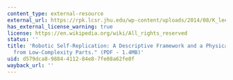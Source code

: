 ```yaml
---
content_type: external-resource
external_url: https://rpk.lcsr.jhu.edu/wp-content/uploads/2014/08/K_lee07_a.pdf
has_external_license_warning: true
license: https://en.wikipedia.org/wiki/All_rights_reserved
status: ''
title: 'Robotic Self-Replication: A Descriptive Framework and a Physical Demonstration
  from Low-Complexity Parts." (PDF - 1.4MB)'
uid: d579dca8-9884-4112-84e8-7fe08a62fe0f
wayback_url: ''
---
```

